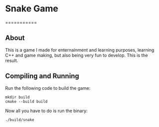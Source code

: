 # Snake Game
===========

## About
This is a game I made for enternainment and learning purposes, learning C++ and game making, but also being very fun to develop.
This is the result.

## Compiling and Running
Run the following code to build the game:
```
mkdir build
cmake --build build
```

Now all you have to do is run the binary:
```
./build/snake
```
